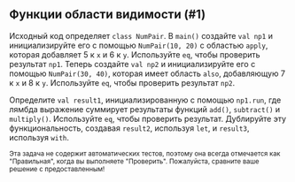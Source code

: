 ## Функции области видимости (#1)

Исходный код определяет `class NumPair`. В `main()` создайте `val np1` и
инициализируйте его с помощью `NumPair(10, 20)` с областью `apply`, которая добавляет 5 к `x`
и 6 к `y`. Используйте `eq`, чтобы проверить результат `np1`. Теперь создайте `val np2` и
инициализируйте его с помощью `NumPair(30, 40)`, которая имеет область `also`, добавляющую 7 к
`x` и 8 к `y`. Используйте `eq`, чтобы проверить результат `np2`.

Определите `val result1`, инициализированную с помощью `np1.run`, где лямбда выражение суммирует
результаты функций `add()`, `subtract()` и `multiply()`. Используйте `eq`, чтобы проверить
результат. Дублируйте эту функциональность, создавая `result2`, используя `let`, и
`result3`, используя `with`.

<sub> Эта задача не содержит автоматических тестов,
поэтому она всегда отмечается как "Правильная", когда вы выполняете "Проверить".
Пожалуйста, сравните ваше решение с предоставленным! </sub>